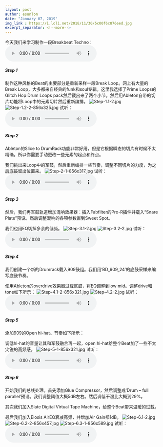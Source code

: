 ```yaml
---
layout: post
author: esunlon
date: "January 07, 2019"
img_link : https://i.loli.net/2018/11/30/5c00f6c876eed.jpg
excerpt_separator: <!--more-->
---
```

今天我们来学习制作一段Breakbeat Techno：
<audio src="http://f.cangg.cn:81/data/201901717051560099713.mp3" controls="controls">  </audio>

##### Step 1

制作这种风格的Beat的主要部分是重新采样一段Break Loop。网上有大量的Break Loop，大多都来自经典的funk和soul专辑。这里我选择了Prime Loops的Glitch Hop Drum Loops pack然后截出来了两个小节。然后用Ableton自带的切片功能将Loop中的元素切片然后重新编排。
![Step-1.1-2.jpg](https://i.loli.net/2019/01/07/5c33132e2e183.jpg)
![Step-1.2-2-856x325.jpg](https://i.loli.net/2019/01/07/5c33132e7e7fa.jpg)
试听：
<audio src="http://f.cangg.cn:81/data/201901717032756751885.mp3" controls="controls">  </audio>

##### Step 2

Ableton的Slice to DrumRack功能非常好用，但是它根据瞬态的切片有时候不太精确。所以你需要手动更改一些元素的起点和终点。

我们挑出来Loop中的军鼓，然后重新编排一些节奏，调整不同切片的力度，为之后底鼓留出位置来。
![Step-2-1-856x317.jpg](https://i.loli.net/2019/01/07/5c33132e7e221.jpg)
试听：
<audio src="http://f.cangg.cn:81/data/201901717034956463787.mp3" controls="controls">  </audio>

##### Step 3

然后，我们再军鼓轨道增加混响效果器：插入Fabfilter的Pro-R插件并载入“Snare Plate”预设。然后调整混响的各项参数直到Sweet Spot。

我们也用EQ切掉多余的低频。
![Step-3.1-2.jpg](https://i.loli.net/2019/01/07/5c33132ecd0e9.jpg)
![Step-3.2-2.jpg](https://i.loli.net/2019/01/07/5c33132ec02ac.jpg)
试听：
<audio src="http://f.cangg.cn:81/data/201901717041194736500.mp3" controls="controls">  </audio>

##### Step 4

我们创建一个新的Drumrack载入909鼓组。我们用‘BD_909_24’的底鼓采样来编写底鼓节奏。

使用Ableton的overdrive效果器过载底鼓，将EQ调整到low mid。调整drive和tone如下所示：
![Step-4.1-2-856x321.jpg](https://i.loli.net/2019/01/07/5c33132e65783.jpg)
![Step-4.2-2.jpg](https://i.loli.net/2019/01/07/5c33132ea6612.jpg)
试听：
<audio src="http://f.cangg.cn:81/data/201901717043113861027.mp3" controls="controls">  </audio>

##### Step 5

添加909的Open hi-hat。节奏如下所示：

调低hi-hat的音量让其和军鼓融合再一起，open hi-hat给整个Beat加了一些不太尖锐的高频感。
![Step-5-1-856x321.jpg](https://i.loli.net/2019/01/07/5c33132e6b0fc.jpg)
试听：
<audio src="http://f.cangg.cn:81/data/201901717044397188026.mp3" controls="controls">  </audio>
##### Step 6

开始我们的总线处理。首先添加Glue Compressor，然后调整成‘Drum – full parallel’预设。我们调整阈值大概5dB左右。然后调低干湿比大概到29%。

其次我们加入Slate Digital Virtual Tape Machine，给整个Beat带来温暖的过载。

最后我们加入Eiosis AirEQ衰减高频，并增加Air Gain都1dB。
![Step-6.1-2.jpg](https://i.loli.net/2019/01/07/5c33132e7dc99.jpg)
![Step-6.2-2-856x457.jpg](https://i.loli.net/2019/01/07/5c331334948c3.jpg)
![Step-6.3-1-856x589.jpg](https://i.loli.net/2019/01/07/5c3313349d1d9.jpg)
试听：
<audio src="http://f.cangg.cn:81/data/201901717051560099713.mp3" controls="controls">  </audio>
